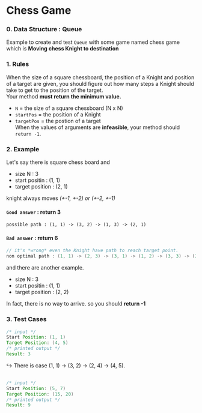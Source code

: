 # Chess Game

### 0. Data Structure : Queue
Example to create and test `Queue` with some game named chess game which is __Moving chess Knight to destination__

### 1. Rules
When the size of a square chessboard, the position of a Knight and position of a target are given, 
you should figure out how many steps a Knight should take to get to the position of the target.  
Your method __must return the minimum value.__
 - `N` = the size of a square chessboard (N x N)
 - `startPos` = the position of a Knight
 - `targetPos` = the postion of a target  
When the values of arguments are __infeasible__, your method should `return -1`.  

### 2. Example
Let's say there is square chess board and 
 - size N : 3
 - start positin : (1, 1)
 - target position : (2, 1)

knight always moves _(+-1, +-2) or (+-2, +-1)_  
#### `Good answer` : return 3
```
possible path : (1, 1) -> (3, 2) -> (1, 3) -> (2, 1)
```

#### `Bad answer` : return 6  
```java
// it's *wrong* even the Knight have path to reach target point.  
non optimal path : (1, 1) -> (2, 3) -> (3, 1) -> (1, 2) -> (3, 3) -> (2, 1)
```

and there are another example.  
 - size N : 3
 - start positin : (1, 1)
 - target position : (2, 2)  

In fact, there is no way to arrive. so you should __return -1__


### 3. Test Cases

```java
/* input */
Start Position: (1, 1)
Target Position: (4, 5)
/* printed output */
Result: 3
```
:arrow_right_hook: There is case (1, 1) -> (3, 2) -> (2, 4) -> (4, 5).  
<br>
  
```java
/* input */
Start Position: (5, 7)
Target Position: (15, 20)
/* printed output */
Result: 9
```
